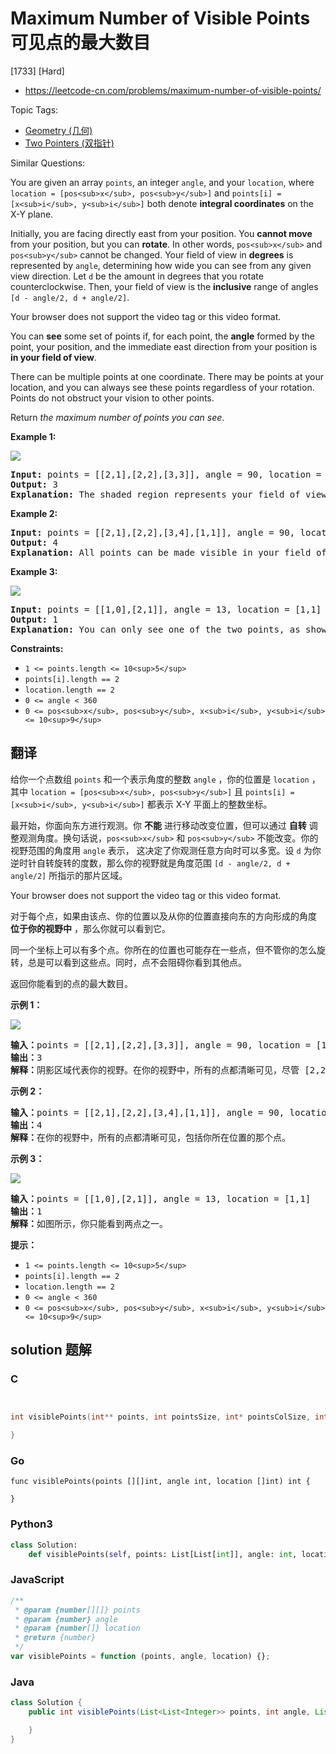 # Maximum Number of Visible Points 可见点的最大数目

[1733] [Hard]

- https://leetcode-cn.com/problems/maximum-number-of-visible-points/

Topic Tags:

- [Geometry (几何)](https://leetcode-cn.com/tag/geometry/)
- [Two Pointers (双指针)](https://leetcode-cn.com/tag/two-pointers/)

Similar Questions:

You are given an array `points`, an integer `angle`, and your `location`, where `location = [pos<sub>x</sub>, pos<sub>y</sub>]` and `points[i] = [x<sub>i</sub>, y<sub>i</sub>]` both denote **integral coordinates** on the X-Y plane.

Initially, you are facing directly east from your position. You **cannot move** from your position, but you can **rotate**. In other words, `pos<sub>x</sub>` and `pos<sub>y</sub>` cannot be changed. Your field of view in **degrees** is represented by `angle`, determining how wide you can see from any given view direction. Let `d` be the amount in degrees that you rotate counterclockwise. Then, your field of view is the **inclusive** range of angles `[d - angle/2, d + angle/2]`.

Your browser does not support the video tag or this video format.

You can **see** some set of points if, for each point, the **angle** formed by the point, your position, and the immediate east direction from your position is **in your field of view**.

There can be multiple points at one coordinate. There may be points at your location, and you can always see these points regardless of your rotation. Points do not obstruct your vision to other points.

Return _the maximum number of points you can see_.

**Example 1:**

![](https://assets.leetcode.com/uploads/2020/09/30/89a07e9b-00ab-4967-976a-c723b2aa8656.png)

<pre><strong>Input:</strong> points = [[2,1],[2,2],[3,3]], angle = 90, location = [1,1]
<strong>Output:</strong> 3
<strong>Explanation:</strong> The shaded region represents your field of view. All points can be made visible in your field of view, including [3,3] even though [2,2] is in front and in the same line of sight.
</pre>

**Example 2:**

<pre><strong>Input:</strong> points = [[2,1],[2,2],[3,4],[1,1]], angle = 90, location = [1,1]
<strong>Output:</strong> 4
<strong>Explanation:</strong> All points can be made visible in your field of view, including the one at your location.
</pre>

**Example 3:**

![](https://assets.leetcode.com/uploads/2020/09/30/5010bfd3-86e6-465f-ac64-e9df941d2e49.png)

<pre><strong>Input:</strong> points = [[1,0],[2,1]], angle = 13, location = [1,1]
<strong>Output:</strong> 1
<strong>Explanation:</strong> You can only see one of the two points, as shown above.
</pre>

**Constraints:**

- `1 <= points.length <= 10<sup>5</sup>`
- `points[i].length == 2`
- `location.length == 2`
- `0 <= angle < 360`
- `0 <= pos<sub>x</sub>, pos<sub>y</sub>, x<sub>i</sub>, y<sub>i</sub> <= 10<sup>9</sup>`

## 翻译

给你一个点数组 `points` 和一个表示角度的整数 `angle` ，你的位置是 `location` ，其中 `location = [pos<sub>x</sub>, pos<sub>y</sub>]` 且 `points[i] = [x<sub>i</sub>, y<sub>i</sub>]` 都表示 X-Y 平面上的整数坐标。

最开始，你面向东方进行观测。你 **不能** 进行移动改变位置，但可以通过 **自转** 调整观测角度。换句话说，`pos<sub>x</sub>` 和 `pos<sub>y</sub>` 不能改变。你的视野范围的角度用 `angle` 表示， 这决定了你观测任意方向时可以多宽。设 `d` 为你逆时针自转旋转的度数，那么你的视野就是角度范围 `[d - angle/2, d + angle/2]` 所指示的那片区域。

Your browser does not support the video tag or this video format.

对于每个点，如果由该点、你的位置以及从你的位置直接向东的方向形成的角度 **位于你的视野中** ，那么你就可以看到它。

同一个坐标上可以有多个点。你所在的位置也可能存在一些点，但不管你的怎么旋转，总是可以看到这些点。同时，点不会阻碍你看到其他点。

返回你能看到的点的最大数目。

**示例 1：**

![](https://assets.leetcode-cn.com/aliyun-lc-upload/uploads/2020/10/04/89a07e9b-00ab-4967-976a-c723b2aa8656.png)

<pre><strong>输入：</strong>points = [[2,1],[2,2],[3,3]], angle = 90, location = [1,1]
<strong>输出：</strong>3
<strong>解释：</strong>阴影区域代表你的视野。在你的视野中，所有的点都清晰可见，尽管 [2,2] 和 [3,3]在同一条直线上，你仍然可以看到 [3,3] 。</pre>

**示例 2：**

<pre><strong>输入：</strong>points = [[2,1],[2,2],[3,4],[1,1]], angle = 90, location = [1,1]
<strong>输出：</strong>4
<strong>解释：</strong>在你的视野中，所有的点都清晰可见，包括你所在位置的那个点。</pre>

**示例 3：**

![](https://assets.leetcode-cn.com/aliyun-lc-upload/uploads/2020/10/04/5010bfd3-86e6-465f-ac64-e9df941d2e49.png)

<pre><strong>输入：</strong>points = [[1,0],[2,1]], angle = 13, location = [1,1]
<strong>输出：</strong>1
<strong>解释：</strong>如图所示，你只能看到两点之一。</pre>

**提示：**

- `1 <= points.length <= 10<sup>5</sup>`
- `points[i].length == 2`
- `location.length == 2`
- `0 <= angle < 360`
- `0 <= pos<sub>x</sub>, pos<sub>y</sub>, x<sub>i</sub>, y<sub>i</sub> <= 10<sup>9</sup>`

## solution 题解

### C

```c


int visiblePoints(int** points, int pointsSize, int* pointsColSize, int angle, int* location, int locationSize){

}
```

### Go

```golang
func visiblePoints(points [][]int, angle int, location []int) int {

}
```

### Python3

```python
class Solution:
    def visiblePoints(self, points: List[List[int]], angle: int, location: List[int]) -> int:
```

### JavaScript

```javascript
/**
 * @param {number[][]} points
 * @param {number} angle
 * @param {number[]} location
 * @return {number}
 */
var visiblePoints = function (points, angle, location) {};
```

### Java

```java
class Solution {
    public int visiblePoints(List<List<Integer>> points, int angle, List<Integer> location) {

    }
}
```
